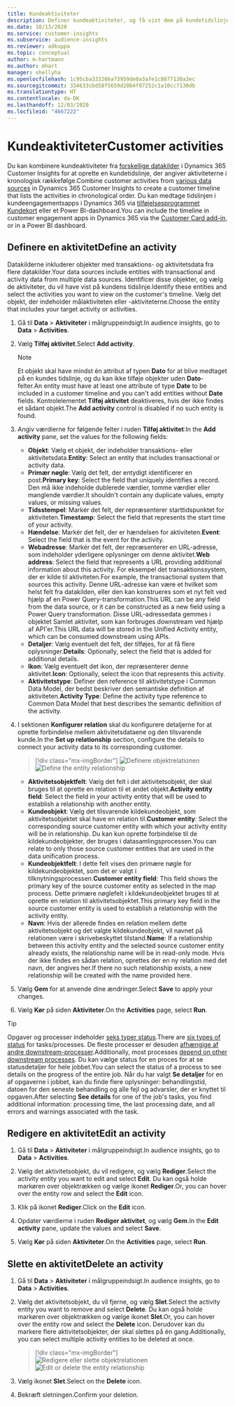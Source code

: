 ```yaml
---
title: Kundeaktiviteter
description: Definer kundeaktiviteter, og få vist dem på kundetidslinjen.
ms.date: 10/13/2020
ms.service: customer-insights
ms.subservice: audience-insights
ms.reviewer: adkuppa
ms.topic: conceptual
author: m-hartmann
ms.author: mhart
manager: shellyha
ms.openlocfilehash: 1c95cba333266a73959de0a3afe1c8677130a3ec
ms.sourcegitcommit: 334633cbd58f5659d20b4f87252c1a10cc7130db
ms.translationtype: HT
ms.contentlocale: da-DK
ms.lasthandoff: 12/03/2020
ms.locfileid: "4667222"
---
```

# <a name="customer-activities"></a><span data-ttu-id="264ba-103">Kundeaktiviteter</span><span class="sxs-lookup"><span data-stu-id="264ba-103">Customer activities</span></span>

<span data-ttu-id="264ba-104">Du kan kombinere kundeaktiviteter fra [forskellige datakilder](data-sources.md) i Dynamics 365 Customer Insights for at oprette en kundetidslinje, der angiver aktiviteterne i kronologisk rækkefølge.</span><span class="sxs-lookup"><span data-stu-id="264ba-104">Combine customer activities from [various data sources](data-sources.md) in Dynamics 365 Customer Insights to create a customer timeline that lists the activities in chronological order.</span></span> <span data-ttu-id="264ba-105">Du kan medtage tidslinjen i kundeengagementsapps i Dynamics 365 via [tilføjelsesprogrammet Kundekort](customer-card-add-in.md) eller et Power BI-dashboard.</span><span class="sxs-lookup"><span data-stu-id="264ba-105">You can include the timeline in customer engagement apps in Dynamics 365 via the [Customer Card add-in](customer-card-add-in.md), or in a Power BI dashboard.</span></span>

## <a name="define-an-activity"></a><span data-ttu-id="264ba-106">Definere en aktivitet</span><span class="sxs-lookup"><span data-stu-id="264ba-106">Define an activity</span></span>

<span data-ttu-id="264ba-107">Datakilderne inkluderer objekter med transaktions- og aktivitetsdata fra flere datakilder.</span><span class="sxs-lookup"><span data-stu-id="264ba-107">Your data sources include entities with transactional and activity data from multiple data sources.</span></span> <span data-ttu-id="264ba-108">Identificer disse objekter, og vælg de aktiviteter, du vil have vist på kundens tidslinje.</span><span class="sxs-lookup"><span data-stu-id="264ba-108">Identify these entities and select the activities you want to view on the customer's timeline.</span></span> <span data-ttu-id="264ba-109">Vælg det objekt, der indeholder målaktiviteten eller -aktiviteterne.</span><span class="sxs-lookup"><span data-stu-id="264ba-109">Choose the entity that includes your target activity or activities.</span></span>

1. <span data-ttu-id="264ba-110">Gå til **Data** > **Aktiviteter** i målgruppeindsigt.</span><span class="sxs-lookup"><span data-stu-id="264ba-110">In audience insights, go to **Data** > **Activities**.</span></span>

1. <span data-ttu-id="264ba-111">Vælg **Tilføj aktivitet**.</span><span class="sxs-lookup"><span data-stu-id="264ba-111">Select **Add activity**.</span></span>

   > [!NOTE]
   > <span data-ttu-id="264ba-112">Et objekt skal have mindst én attribut af typen **Dato** for at blive medtaget på en kundes tidslinje, og du kan ikke tilføje objekter uden **Dato**-felter.</span><span class="sxs-lookup"><span data-stu-id="264ba-112">An entity must have at least one attribute of type **Date** to be included in a customer timeline and you can't add entities without **Date** fields.</span></span> <span data-ttu-id="264ba-113">Kontrolelementet **Tilføj aktivitet** deaktiveres, hvis der ikke findes et sådant objekt.</span><span class="sxs-lookup"><span data-stu-id="264ba-113">The **Add activity** control is disabled if no such entity is found.</span></span>

1. <span data-ttu-id="264ba-114">Angiv værdierne for følgende felter i ruden **Tilføj aktivitet**:</span><span class="sxs-lookup"><span data-stu-id="264ba-114">In the **Add activity** pane, set the values for the following fields:</span></span>

   - <span data-ttu-id="264ba-115">**Objekt**: Vælg et objekt, der indeholder transaktions- eller aktivitetsdata.</span><span class="sxs-lookup"><span data-stu-id="264ba-115">**Entity**: Select an entity that includes transactional or activity data.</span></span>
   - <span data-ttu-id="264ba-116">**Primær nøgle**: Vælg det felt, der entydigt identificerer en post.</span><span class="sxs-lookup"><span data-stu-id="264ba-116">**Primary key**: Select the field that uniquely identifies a record.</span></span> <span data-ttu-id="264ba-117">Den må ikke indeholde dublerede værdier, tomme værdier eller manglende værdier.</span><span class="sxs-lookup"><span data-stu-id="264ba-117">It shouldn't contain any duplicate values, empty values, or missing values.</span></span>
   - <span data-ttu-id="264ba-118">**Tidsstempel**: Markér det felt, der repræsenterer starttidspunktet for aktiviteten.</span><span class="sxs-lookup"><span data-stu-id="264ba-118">**Timestamp**: Select the field that represents the start time of your activity.</span></span>
   - <span data-ttu-id="264ba-119">**Hændelse**: Markér det felt, der er hændelsen for aktiviteten.</span><span class="sxs-lookup"><span data-stu-id="264ba-119">**Event**: Select the field that is the event for the activity.</span></span>
   - <span data-ttu-id="264ba-120">**Webadresse**: Markér det felt, der repræsenterer en URL-adresse, som indeholder yderligere oplysninger om denne aktivitet.</span><span class="sxs-lookup"><span data-stu-id="264ba-120">**Web address**: Select the field that represents a URL providing additional information about this activity.</span></span> <span data-ttu-id="264ba-121">For eksempel det transaktionssystem, der er kilde til aktiviteten.</span><span class="sxs-lookup"><span data-stu-id="264ba-121">For example, the transactional system that sources this activity.</span></span> <span data-ttu-id="264ba-122">Denne URL-adresse kan være et hvilket som helst felt fra datakilden, eller den kan konstrueres som et nyt felt ved hjælp af en Power Query-transformation.</span><span class="sxs-lookup"><span data-stu-id="264ba-122">This URL can be any field from the data source, or it can be constructed as a new field using a Power Query transformation.</span></span> <span data-ttu-id="264ba-123">Disse URL-adressedata gemmes i objektet Samlet aktivitet, som kan forbruges downstream ved hjælp af API'er.</span><span class="sxs-lookup"><span data-stu-id="264ba-123">This URL data will be stored in the Unified Activity entity, which can be consumed downstream using APIs.</span></span>
   - <span data-ttu-id="264ba-124">**Detaljer**: Vælg eventuelt det felt, der tilføjes, for at få flere oplysninger.</span><span class="sxs-lookup"><span data-stu-id="264ba-124">**Details**: Optionally, select the field that is added for additional details.</span></span>
   - <span data-ttu-id="264ba-125">**Ikon**: Vælg eventuelt det ikon, der repræsenterer denne aktivitet.</span><span class="sxs-lookup"><span data-stu-id="264ba-125">**Icon**: Optionally, select the icon that represents this activity.</span></span>
   - <span data-ttu-id="264ba-126">**Aktivitetstype**: Definer den reference til aktivitetstype i Common Data Model, der bedst beskriver den semantiske definition af aktiviteten.</span><span class="sxs-lookup"><span data-stu-id="264ba-126">**Activity Type**: Define the activity type reference to Common Data Model that best describes the semantic definition of the activity.</span></span>

1. <span data-ttu-id="264ba-127">I sektionen **Konfigurer relation** skal du konfigurere detaljerne for at oprette forbindelse mellem aktivitetsdataene og den tilsvarende kunde.</span><span class="sxs-lookup"><span data-stu-id="264ba-127">In the **Set up relationship** section, configure the details to connect your activity data to its corresponding customer.</span></span>

   > [!div class="mx-imgBorder"]
   > <span data-ttu-id="264ba-128">![Definere objektrelationen](media/activities-entities-define.png "Definere objektrelationen")</span><span class="sxs-lookup"><span data-stu-id="264ba-128">![Define the entity relationship](media/activities-entities-define.png "Define the entity relationship")</span></span>

    - <span data-ttu-id="264ba-129">**Aktivitetsobjektfelt**: Vælg det felt i det aktivitetsobjekt, der skal bruges til at oprette en relation til et andet objekt.</span><span class="sxs-lookup"><span data-stu-id="264ba-129">**Activity entity field**: Select the field in your activity entity that will be used to establish a relationship with another entity.</span></span>
    - <span data-ttu-id="264ba-130">**Kundeobjekt**: Vælg det tilsvarende kildekundeobjekt, som aktivitetsobjektet skal have en relation til.</span><span class="sxs-lookup"><span data-stu-id="264ba-130">**Customer entity**: Select the corresponding source customer entity with which your activity entity will be in relationship.</span></span> <span data-ttu-id="264ba-131">Du kan kun oprette forbindelse til de kildekundeobjekter, der bruges i datasamlingsprocessen.</span><span class="sxs-lookup"><span data-stu-id="264ba-131">You can relate to only those source customer entities that are used in the data unification process.</span></span>
    - <span data-ttu-id="264ba-132">**Kundeobjektfelt**: I dette felt vises den primære nøgle for kildekundeobjektet, som det er valgt i tilknytningsprocessen.</span><span class="sxs-lookup"><span data-stu-id="264ba-132">**Customer entity field**: This field shows the primary key of the source customer entity as selected in the map process.</span></span> <span data-ttu-id="264ba-133">Dette primære nøglefelt i kildekundeobjektet bruges til at oprette en relation til aktivitetsobjektet.</span><span class="sxs-lookup"><span data-stu-id="264ba-133">This primary key field in the source customer entity is used to establish a relationship with the activity entity.</span></span>
    - <span data-ttu-id="264ba-134">**Navn**: Hvis der allerede findes en relation mellem dette aktivitetsobjekt og det valgte kildekundeobjekt, vil navnet på relationen være i skrivebeskyttet tilstand.</span><span class="sxs-lookup"><span data-stu-id="264ba-134">**Name**: If a relationship between this activity entity and the selected source customer entity already exists, the relationship name will be in read-only mode.</span></span> <span data-ttu-id="264ba-135">Hvis der ikke findes en sådan relation, oprettes der en ny relation med det navn, der angives her.</span><span class="sxs-lookup"><span data-stu-id="264ba-135">If there no such relationship exists, a new relationship will be created with the name provided here.</span></span>

1. <span data-ttu-id="264ba-136">Vælg **Gem** for at anvende dine ændringer.</span><span class="sxs-lookup"><span data-stu-id="264ba-136">Select **Save** to apply your changes.</span></span>

1. <span data-ttu-id="264ba-137">Vælg **Kør** på siden **Aktiviteter**.</span><span class="sxs-lookup"><span data-stu-id="264ba-137">On the **Activities** page, select **Run**.</span></span>

> [!TIP]
> <span data-ttu-id="264ba-138">Opgaver og processer indeholder [seks typer status](system.md#status-types).</span><span class="sxs-lookup"><span data-stu-id="264ba-138">There are [six types of status](system.md#status-types) for tasks/processes.</span></span> <span data-ttu-id="264ba-139">De fleste processer er desuden [afhængige af andre downstream-processer](system.md#refresh-policies).</span><span class="sxs-lookup"><span data-stu-id="264ba-139">Additionally, most processes [depend on other downstream processes](system.md#refresh-policies).</span></span> <span data-ttu-id="264ba-140">Du kan vælge status for en proces for at se statusdetaljer for hele jobbet.</span><span class="sxs-lookup"><span data-stu-id="264ba-140">You can select the status of a process to see details on the progress of the entire job.</span></span> <span data-ttu-id="264ba-141">Når du har valgt **Se detaljer** for en af opgaverne i jobbet, kan du finde flere oplysninger: behandlingstid, datoen for den seneste behandling og alle fejl og advarsler, der er knyttet til opgaven.</span><span class="sxs-lookup"><span data-stu-id="264ba-141">After selecting **See details** for one of the job's tasks, you find additional information: processing time, the last processing date, and all errors and warnings associated with the task.</span></span>

## <a name="edit-an-activity"></a><span data-ttu-id="264ba-142">Redigere en aktivitet</span><span class="sxs-lookup"><span data-stu-id="264ba-142">Edit an activity</span></span>

1. <span data-ttu-id="264ba-143">Gå til **Data** > **Aktiviteter** i målgruppeindsigt.</span><span class="sxs-lookup"><span data-stu-id="264ba-143">In audience insights, go to **Data** > **Activities**.</span></span>

2. <span data-ttu-id="264ba-144">Vælg det aktivitetsobjekt, du vil redigere, og vælg **Rediger**.</span><span class="sxs-lookup"><span data-stu-id="264ba-144">Select the activity entity you want to edit and select **Edit**.</span></span> <span data-ttu-id="264ba-145">Du kan også holde markøren over objektrækken og vælge ikonet **Rediger**.</span><span class="sxs-lookup"><span data-stu-id="264ba-145">Or, you can hover over the entity row and select the **Edit** icon.</span></span>

3. <span data-ttu-id="264ba-146">Klik på ikonet **Rediger**.</span><span class="sxs-lookup"><span data-stu-id="264ba-146">Click on the **Edit** icon.</span></span>

4. <span data-ttu-id="264ba-147">Opdater værdierne i ruden **Rediger aktivitet**, og vælg **Gem**.</span><span class="sxs-lookup"><span data-stu-id="264ba-147">In the **Edit activity** pane, update the values and select **Save**.</span></span>

5. <span data-ttu-id="264ba-148">Vælg **Kør** på siden **Aktiviteter**.</span><span class="sxs-lookup"><span data-stu-id="264ba-148">On the **Activities** page, select **Run**.</span></span>

## <a name="delete-an-activity"></a><span data-ttu-id="264ba-149">Slette en aktivitet</span><span class="sxs-lookup"><span data-stu-id="264ba-149">Delete an activity</span></span>

1. <span data-ttu-id="264ba-150">Gå til **Data** > **Aktiviteter** i målgruppeindsigt.</span><span class="sxs-lookup"><span data-stu-id="264ba-150">In audience insights, go to **Data** > **Activities**.</span></span>

2. <span data-ttu-id="264ba-151">Vælg det aktivitetsobjekt, du vil fjerne, og vælg **Slet**.</span><span class="sxs-lookup"><span data-stu-id="264ba-151">Select the activity entity you want to remove and select **Delete**.</span></span> <span data-ttu-id="264ba-152">Du kan også holde markøren over objektrækken og vælge ikonet **Slet**.</span><span class="sxs-lookup"><span data-stu-id="264ba-152">Or, you can hover over the entity row and select the **Delete** icon.</span></span> <span data-ttu-id="264ba-153">Derudover kan du markere flere aktivitetsobjekter, der skal slettes på én gang.</span><span class="sxs-lookup"><span data-stu-id="264ba-153">Additionally, you can select multiple activity entities to be deleted at once.</span></span>
   > [!div class="mx-imgBorder"]
   > <span data-ttu-id="264ba-154">![Redigere eller slette objektrelationen](media/activities-entities-edit-delete.png "Redigere eller slette objektrelationen")</span><span class="sxs-lookup"><span data-stu-id="264ba-154">![Edit or delete the entity relationship](media/activities-entities-edit-delete.png "Edit or delete the entity relationship")</span></span>

3. <span data-ttu-id="264ba-155">Vælg ikonet **Slet**.</span><span class="sxs-lookup"><span data-stu-id="264ba-155">Select on the **Delete** icon.</span></span>

4. <span data-ttu-id="264ba-156">Bekræft sletningen.</span><span class="sxs-lookup"><span data-stu-id="264ba-156">Confirm your deletion.</span></span>
